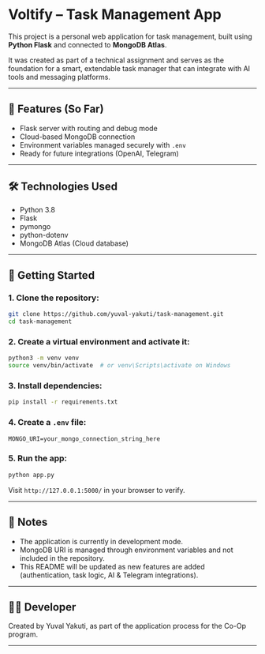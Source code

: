# Voltify – Task Management App

This project is a personal web application for task management, built using **Python Flask** and connected to **MongoDB Atlas**.

It was created as part of a technical assignment and serves as the foundation for a smart, extendable task manager that can integrate with AI tools and messaging platforms.

---

## 🧠 Features (So Far)
- Flask server with routing and debug mode
- Cloud-based MongoDB connection
- Environment variables managed securely with `.env`
- Ready for future integrations (OpenAI, Telegram)

---

## 🛠️ Technologies Used
- Python 3.8
- Flask
- pymongo
- python-dotenv
- MongoDB Atlas (Cloud database)

---

## 🚀 Getting Started

### 1. Clone the repository:
```bash
git clone https://github.com/yuval-yakuti/task-management.git
cd task-management
```

### 2. Create a virtual environment and activate it:
```bash
python3 -m venv venv
source venv/bin/activate  # or venv\Scripts\activate on Windows
```

### 3. Install dependencies:
```bash
pip install -r requirements.txt
```

### 4. Create a `.env` file:
```
MONGO_URI=your_mongo_connection_string_here
```

### 5. Run the app:
```bash
python app.py
```
Visit `http://127.0.0.1:5000/` in your browser to verify.

---

## 📌 Notes
- The application is currently in development mode.
- MongoDB URI is managed through environment variables and not included in the repository.
- This README will be updated as new features are added (authentication, task logic, AI & Telegram integrations).

---

## 🧑‍💻 Developer
Created by Yuval Yakuti, as part of the application process for the Co-Op program.

---